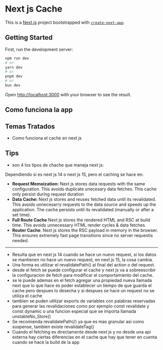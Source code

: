 # Next js Cache

This is a [Next.js](https://nextjs.org) project bootstrapped with [`create-next-app`](https://nextjs.org/docs/app/api-reference/cli/create-next-app).

## Getting Started

First, run the development server:

```bash
npm run dev
# or
yarn dev
# or
pnpm dev
# or
bun dev
```

Open [http://localhost:3000](http://localhost:3000) with your browser to see the result.

## Como funciona la app

## Temas Tratados

- Como funciona el cache en next js

## Tips

- son 4 los tipos de chache que maneja next js:

Dependiendo si es next js 14 o next js 15, pero el caching se hace en:

- **Request Memoization:** Next js stores data requests with the same configuration. This avoids duplicate unecesary data fetches. This cache only persist during request duration
- **Data Cache:** Next js stores and reuses fetched data until its revalidated. This avoids unnecesarry requests to the data source and speeds up the application. The cache persists until its revalidated (manually or after a set time).
- **Full Route Cache** Next js stores the rendered HTML and RSC at build time. This avoids unnecessary HTML render cycles & data fetches.
- **Router Cache**: Next js stores the RSC payload in memory in the browser. This ensures extremely fast page transitions since no server requestis needed.

***

- Resulta que en next js 14 cuando se hace un nuevo request, si los datos se mantienen no hace un nuevo request, en next js 15, la cosa cambia.
- Una forma es utilizar el revalidatePath() al final del action o del request.
- desde el fetch se puede configurar el cache y next js va a sobreescribir la configuracion de fetch para modificar el comportamiento del cache.
- se le puede ademas en el fetch agregar una propiedad nueva llamada next que lo que hace es poder establecer un tiempo de que guarda el cache pero despues lo desecha y si despues se hace un request no se utiliza el cache
- tambien se puden utilizar exports de variables con palabras reservadas para generar las revalidaciones como por ejemplo const revalidate y const dynamic o una funcion especial que se importa llamada unstableNo_Store()
- Se recomienda revalidatePath(/) ya que es mas granular asi como suspense, tambien existe revalidateTag()
- Cuando el fetching es directamente desde next js y no desde una api externa hay ciertas diferencias en el cache que hay que tener en cuenta cuando se hace la build de la app
